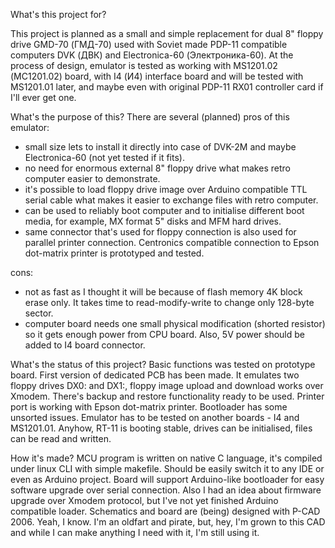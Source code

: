 What's this project for?

This project is planned as a small and simple replacement for dual 8" floppy drive GMD-70 (ГМД-70) used with Soviet made PDP-11 compatible computers DVK (ДВК) and Electronica-60 (Электроника-60). At the process of design, emulator is tested as working with MS1201.02 (МС1201.02) board, with I4 (И4) interface board and will be tested with MS1201.01 later, and maybe even with original PDP-11 RX01 controller card if I'll ever get one.

What's the purpose of this? There are several (planned) pros of this emulator:
- small size lets to install it directly into case of DVK-2M and maybe Electronica-60 (not yet tested if it fits).
- no need for enormous external 8" floppy drive what makes retro computer easier to demonstrate.
- it's possible to load floppy drive image over Arduino compatible TTL serial cable what makes it easier to exchange files with retro computer.
-  can be used to reliably boot computer and to initialise different boot media, for example, MX format 5" disks and MFM hard drives.
-  same connector that's used for floppy connection is also used for parallel printer connection. Centronics compatible connection to Epson dot-matrix printer is prototyped and tested.

cons:
- not as fast as I thought it will be because of flash memory 4K block erase only. It takes time to read-modify-write to change only 128-byte sector.
- computer board needs one small physical modification (shorted resistor) so it gets enough power from CPU board. Also, 5V power should be added to I4 board connector.

What's the status of this project? Basic functions was tested on prototype board. First version of dedicated PCB has been made. It emulates two floppy drives DX0: and DX1:, floppy image upload and download works over Xmodem. There's backup and restore functionality ready to be used. Printer port is working with Epson dot-matrix printer. Bootloader has some unsorted issues. Emulator has to be tested on another boards - I4 and MS1201.01. Anyhow, RT-11 is booting stable, drives can be initialised, files can be read and written. 

How it's made? MCU program is written on native C language, it's compiled under linux CLI with simple makefile. Should be easily switch it to any IDE or even as Arduino project. Board will support Arduino-like bootloader for easy software upgrade over serial connection. Also I had an idea about firmware upgrade over Xmodem protocol, but I've not yet finished Arduino compatible loader. Schematics and board are (being) designed with P-CAD 2006. Yeah, I know. I'm an oldfart and pirate, but, hey, I'm grown to this CAD and while I can make anything I need with it, I'm still using it.

